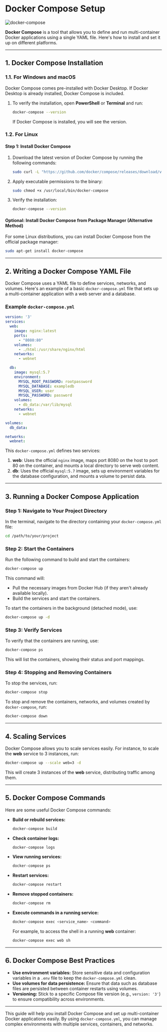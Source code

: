 # **Docker Compose Setup**

![docker-compose](https://quintagroup.com/cms/technology/Images/docker-compose-button.jpg)

**Docker Compose** is a tool that allows you to define and run multi-container Docker applications using a single YAML file. Here's how to install and set it up on different platforms.

---

## **1. Docker Compose Installation**

### **1.1. For Windows and macOS**

Docker Compose comes pre-installed with Docker Desktop. If Docker Desktop is already installed, Docker Compose is included.

1. To verify the installation, open **PowerShell** or **Terminal** and run:

   ```bash
   docker-compose --version
   ```

   If Docker Compose is installed, you will see the version.

### **1.2. For Linux**

#### **Step 1: Install Docker Compose**

1. Download the latest version of Docker Compose by running the following commands:

   ```bash
   sudo curl -L "https://github.com/docker/compose/releases/download/v2.20.2/docker-compose-$(uname -s)-$(uname -m)" -o /usr/local/bin/docker-compose
   ```

2. Apply executable permissions to the binary:

   ```bash
   sudo chmod +x /usr/local/bin/docker-compose
   ```

3. Verify the installation:

   ```bash
   docker-compose --version
   ```

#### **Optional: Install Docker Compose from Package Manager (Alternative Method)**

For some Linux distributions, you can install Docker Compose from the official package manager:

   ```bash
   sudo apt-get install docker-compose
   ```

---

## **2. Writing a Docker Compose YAML File**

Docker Compose uses a YAML file to define services, networks, and volumes. Here's an example of a basic `docker-compose.yml` file that sets up a multi-container application with a web server and a database.

### **Example `docker-compose.yml`**

```yaml
version: '3'
services:
  web:
    image: nginx:latest
    ports:
      - "8080:80"
    volumes:
      - ./html:/usr/share/nginx/html
    networks:
      - webnet

  db:
    image: mysql:5.7
    environment:
      MYSQL_ROOT_PASSWORD: rootpassword
      MYSQL_DATABASE: exampledb
      MYSQL_USER: user
      MYSQL_PASSWORD: password
    volumes:
      - db_data:/var/lib/mysql
    networks:
      - webnet

volumes:
  db_data:

networks:
  webnet:
```

This `docker-compose.yml` defines two services:

1. **web**: Uses the official `nginx` image, maps port 8080 on the host to port 80 on the container, and mounts a local directory to serve web content.
2. **db**: Uses the official `mysql:5.7` image, sets up environment variables for the database configuration, and mounts a volume to persist data.

---

## **3. Running a Docker Compose Application**

### **Step 1: Navigate to Your Project Directory**

In the terminal, navigate to the directory containing your `docker-compose.yml` file:

```bash
cd /path/to/your/project
```

### **Step 2: Start the Containers**

Run the following command to build and start the containers:

```bash
docker-compose up
```

This command will:

- Pull the necessary images from Docker Hub (if they aren't already available locally).
- Build the services and start the containers.

To start the containers in the background (detached mode), use:

```bash
docker-compose up -d
```

### **Step 3: Verify Services**

To verify that the containers are running, use:

```bash
docker-compose ps
```

This will list the containers, showing their status and port mappings.

### **Step 4: Stopping and Removing Containers**

To stop the services, run:

```bash
docker-compose stop
```

To stop and remove the containers, networks, and volumes created by `docker-compose`, run:

```bash
docker-compose down
```

---

## **4. Scaling Services**

Docker Compose allows you to scale services easily. For instance, to scale the **web** service to 3 instances, run:

```bash
docker-compose up --scale web=3 -d
```

This will create 3 instances of the **web** service, distributing traffic among them.

---

## **5. Docker Compose Commands**

Here are some useful Docker Compose commands:

- **Build or rebuild services:**

   ```bash
   docker-compose build
   ```

- **Check container logs:**

   ```bash
   docker-compose logs
   ```

- **View running services:**

   ```bash
   docker-compose ps
   ```

- **Restart services:**

   ```bash
   docker-compose restart
   ```

- **Remove stopped containers:**

   ```bash
   docker-compose rm
   ```

- **Execute commands in a running service:**

   ```bash
   docker-compose exec <service_name> <command>
   ```

   For example, to access the shell in a running **web** container:

   ```bash
   docker-compose exec web sh
   ```

---

## **6. Docker Compose Best Practices**

- **Use environment variables:** Store sensitive data and configuration variables in a `.env` file to keep the `docker-compose.yml` clean.
- **Use volumes for data persistence:** Ensure that data such as database files are persisted between container restarts using volumes.
- **Versioning:** Stick to a specific Compose file version (e.g., `version: '3'`) to ensure compatibility across environments.

---

This guide will help you install Docker Compose and set up multi-container Docker applications easily. By using `docker-compose.yml`, you can manage complex environments with multiple services, containers, and networks.
